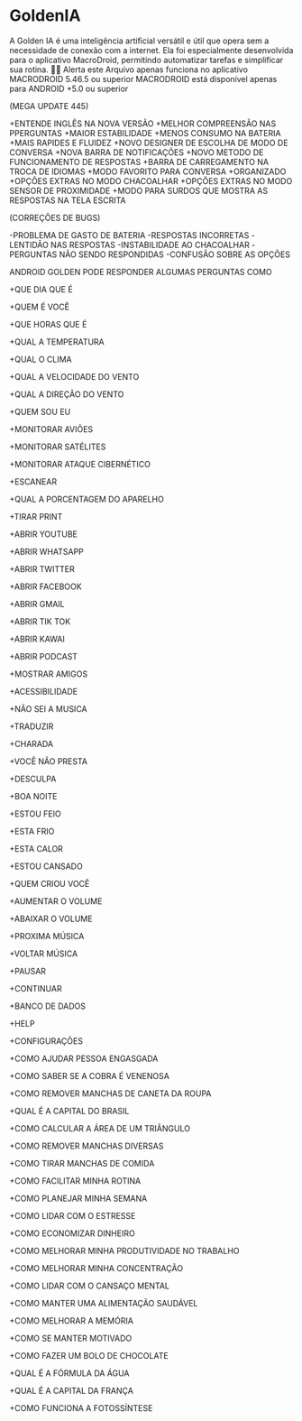 # GoldenIA
A Golden IA é uma inteligência artificial versátil e útil que opera sem a necessidade de conexão com a internet. Ela foi especialmente desenvolvida para o aplicativo MacroDroid, permitindo automatizar tarefas e simplificar sua rotina. 🤖📱
Alerta este Arquivo apenas funciona no aplicativo MACRODROID 5.46.5 ou superior
MACRODROID está disponível apenas para ANDROID +5.0 ou superior

(MEGA UPDATE 445)

+ENTENDE INGLÊS NA NOVA VERSÃO 
+MELHOR COMPREENSÃO NAS PPERGUNTAS
+MAIOR ESTABILIDADE
+MENOS CONSUMO NA BATERIA
+MAIS RAPIDES E FLUIDEZ
+NOVO DESIGNER DE ESCOLHA DE MODO DE CONVERSA
+NOVA BARRA DE NOTIFICAÇÕES
+NOVO METODO DE FUNCIONAMENTO DE RESPOSTAS
+BARRA DE CARREGAMENTO NA TROCA DE IDIOMAS
+MODO FAVORITO PARA CONVERSA
+ORGANIZADO
+OPÇÕES EXTRAS NO MODO CHACOALHAR
+OPÇÕES EXTRAS NO MODO SENSOR DE PROXIMIDADE
+MODO PARA SURDOS QUE MOSTRA AS RESPOSTAS NA TELA ESCRITA

(CORREÇÕES DE BUGS)

-PROBLEMA DE GASTO DE BATERIA
-RESPOSTAS INCORRETAS
-LENTIDÃO NAS RESPOSTAS 
-INSTABILIDADE AO CHACOALHAR 
-PERGUNTAS NÃO SENDO RESPONDIDAS
-CONFUSÃO SOBRE AS OPÇÕES


ANDROID GOLDEN PODE RESPONDER ALGUMAS PERGUNTAS COMO

+QUE DIA QUE É 

+QUEM É VOCÊ 

+QUE HORAS QUE É

+QUAL A TEMPERATURA 

+QUAL O CLIMA

+QUAL A VELOCIDADE DO VENTO 

+QUAL A DIREÇÃO DO VENTO

+QUEM SOU EU

+MONITORAR AVIÕES 

+MONITORAR SATÉLITES 

+MONITORAR ATAQUE CIBERNÉTICO

+ESCANEAR

+QUAL A PORCENTAGEM DO APARELHO

+TIRAR PRINT

+ABRIR YOUTUBE 

+ABRIR WHATSAPP 

+ABRIR TWITTER 

+ABRIR FACEBOOK

+ABRIR GMAIL

+ABRIR TIK TOK

+ABRIR KAWAI

+ABRIR PODCAST

+MOSTRAR AMIGOS

+ACESSIBILIDADE 

+NÃO SEI A MUSICA 

+TRADUZIR

+CHARADA

+VOCÊ NÃO PRESTA

+DESCULPA

+BOA NOITE

+ESTOU FEIO

+ESTA FRIO

+ESTA CALOR

+ESTOU CANSADO

+QUEM CRIOU VOCÊ 

+AUMENTAR O VOLUME

+ABAIXAR O VOLUME

+PROXIMA MÚSICA 

+VOLTAR MÚSICA 

+PAUSAR

+CONTINUAR

+BANCO DE DADOS

+HELP

+CONFIGURAÇÕES

+COMO AJUDAR PESSOA ENGASGADA

+COMO SABER SE A COBRA É VENENOSA

+COMO REMOVER MANCHAS DE CANETA DA ROUPA

+QUAL É A CAPITAL DO BRASIL

+COMO CALCULAR A ÁREA DE UM TRIÂNGULO

+COMO REMOVER MANCHAS DIVERSAS

+COMO TIRAR MANCHAS DE COMIDA

+COMO FACILITAR MINHA ROTINA

+COMO PLANEJAR MINHA SEMANA

+COMO LIDAR COM O ESTRESSE

+COMO ECONOMIZAR DINHEIRO

+COMO MELHORAR MINHA PRODUTIVIDADE NO TRABALHO

+COMO MELHORAR MINHA CONCENTRAÇÃO

+COMO LIDAR COM O CANSAÇO MENTAL

+COMO MANTER UMA ALIMENTAÇÃO SAUDÁVEL

+COMO MELHORAR A MEMÓRIA

+COMO SE MANTER MOTIVADO

+COMO FAZER UM BOLO DE CHOCOLATE

+QUAL É A FÓRMULA DA ÁGUA

+QUAL É A CAPITAL DA FRANÇA

+COMO FUNCIONA A FOTOSSÍNTESE

